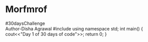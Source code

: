 # Morfmrof
#30daysChallenge
<br>
Author-Disha Agrawal
#include<iostream>
using namespace std;
int main()
{
    cout<<"Day 1 of 30 days of code">>;
    return 0;
}